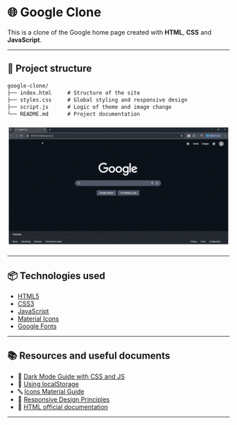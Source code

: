 # 🌐 Google Clone

This is a clone of the Google home page created with **HTML**, **CSS** and **JavaScript**.  

---

## 🧩 Project structure

```
google-clone/
├── index.html     # Structure of the site
├── styles.css     # Global styling and responsive design
├── script.js      # Logic of theme and image change
└── README.md      # Project documentation

```

![Demo](./assets/demo.gif)

---

## 📦 Technologies used

- [HTML5](https://developer.mozilla.org/es/docs/Web/HTML)
- [CSS3](https://developer.mozilla.org/es/docs/Web/CSS)
- [JavaScript](https://developer.mozilla.org/es/docs/Web/JavaScript)
- [Material Icons](https://fonts.google.com/icons)
- [Google Fonts](https://fonts.google.com/)

---

## 📚 Resources and useful documents

- 🎨 [Dark Mode Guide with CSS and JS](https://css-tricks.com/a-complete-guide-to-dark-mode-on-the-web/)
- 🧠 [Using localStorage](https://developer.mozilla.org/es/docs/Web/API/Window/localStorage)
- 🔤 [Icons Material Guide](https://fonts.google.com/icons)
- 📐 [Responsive Design Principles](https://web.dev/responsive-web-design-basics/)
- 📄 [HTML official documentation](https://developer.mozilla.org/es/docs/Web/HTML)

---




